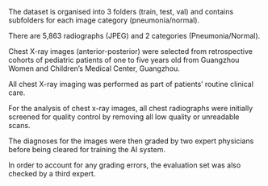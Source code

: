 The dataset is organised into 3 folders (train, test, val) and contains subfolders for each image category (pneumonia/normal). 

There are 5,863 radiographs (JPEG) and 2 categories (Pneumonia/Normal).

Chest X-ray images (anterior-posterior) were selected from retrospective cohorts of pediatric patients of one to five years old from Guangzhou Women and Children’s Medical Center, Guangzhou. 

All chest X-ray imaging was performed as part of patients’ routine clinical care.

For the analysis of chest x-ray images, all chest radiographs were initially screened for quality control by removing all low quality or unreadable scans. 

The diagnoses for the images were then graded by two expert physicians before being cleared for training the AI system. 

In order to account for any grading errors, the evaluation set was also checked by a third expert.
